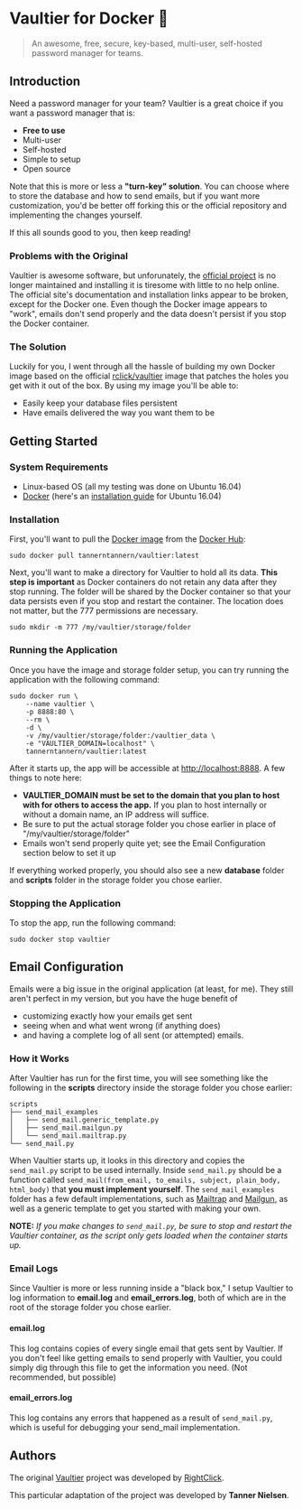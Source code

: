 # Vaultier for Docker :whale:
> An awesome, free, secure, key-based, multi-user, self-hosted password manager for teams.

## Introduction
Need a password manager for your team?  Vaultier is a great choice if you want a password manager that is:
  - **Free to use**
  - Multi-user
  - Self-hosted
  - Simple to setup
  - Open source

Note that this is more or less a **"turn-key" solution**.  You can choose where to store the database and how to send emails, but if you want more customization, you'd be better off forking this or the official repository and implementing the changes yourself.

If this all sounds good to you, then keep reading!

### Problems with the Original
Vaultier is awesome software, but unforunately, the [official project](http://www.vaultier.org/) is no longer maintained and installing it is tiresome with little to no help online.  The official site's documentation and installation links appear to be broken, except for the Docker one.  Even though the Docker image appears to "work", emails don't send properly and the data doesn't persist if you stop the Docker container.

### The Solution
Luckily for you, I went through all the hassle of building my own Docker image based on the official [rclick/vaultier](https://hub.docker.com/r/rclick/vaultier/) image that patches the holes you get with it out of the box.  By using my image you'll be able to:
  - Easily keep your database files persistent
  - Have emails delivered the way you want them to be

## Getting Started
### System Requirements
  - Linux-based OS (all my testing was done on Ubuntu 16.04)
  - [Docker](https://www.docker.com/) (here's an [installation guide](https://www.digitalocean.com/community/tutorials/how-to-install-and-use-docker-on-ubuntu-16-04) for Ubuntu 16.04)
  
### Installation
First, you'll want to pull the [Docker image](https://hub.docker.com/r/tannerntannern/vaultier/) from the [Docker Hub](https://hub.docker.com/):

```
sudo docker pull tannerntannern/vaultier:latest
```

Next, you'll want to make a directory for Vaultier to hold all its data.  **This step is important** as Docker containers do not retain any data after they stop running.  The folder will be shared by the Docker container so that your data persists even if you stop and restart the container.  The location does not matter, but the 777 permissions are necessary.

```
sudo mkdir -m 777 /my/vaultier/storage/folder
```

### Running the Application
Once you have the image and storage folder setup, you can try running the application with the following command:

```
sudo docker run \
    --name vaultier \
    -p 8888:80 \
    --rm \
    -d \
    -v /my/vaultier/storage/folder:/vaultier_data \
    -e "VAULTIER_DOMAIN=localhost" \
    tannerntannern/vaultier:latest
```

After it starts up, the app will be accessible at [http://localhost:8888](http://localhost:8888).  A few things to note here:
  - **VAULTIER_DOMAIN must be set to the domain that you plan to host with for others to access the app.**  If you plan to host internally or without a domain name, an IP address will suffice.  
  - Be sure to put the actual storage folder you chose earlier in place of "/my/vaultier/storage/folder"
  - Emails won't send properly quite yet; see the Email Configuration section below to set it up

If everything worked properly, you should also see a new **database** folder and **scripts** folder in the storage folder you chose earlier.

### Stopping the Application
To stop the app, run the following command:

```
sudo docker stop vaultier
```

## Email Configuration
Emails were a big issue in the original application (at least, for me).  They still aren't perfect in my version, but you have the huge benefit of
  - customizing exactly how your emails get sent
  - seeing when and what went wrong (if anything does)
  - and having a complete log of all sent (or attempted) emails.

### How it Works
After Vaultier has run for the first time, you will see something like the following in the **scripts** directory inside the storage folder you chose earlier:

```
scripts
├── send_mail_examples
│   ├── send_mail.generic_template.py
│   ├── send_mail.mailgun.py
│   └── send_mail.mailtrap.py
└── send_mail.py
```

When Vaultier starts up, it looks in this directory and copies the `send_mail.py` script to be used internally.  Inside `send_mail.py` should be a function called `send_mail(from_email, to_emails, subject, plain_body, html_body)` that **you must implement yourself**.  The `send_mail_examples` folder has a few default implementations, such as [Mailtrap](https://mailtrap.io/) and [Mailgun](https://www.mailgun.com/), as well as a generic template to get you started with making your own.

**NOTE:**  *If you make changes to `send_mail.py`, be sure to stop and restart the Vaultier container, as the script only gets loaded when the container starts up.*

### Email Logs
Since Vaultier is more or less running inside a "black box," I setup Vaultier to log information to **email.log** and **email_errors.log**, both of which are in the root of the storage folder you chose earlier.

#### email.log
This log contains copies of every single email that gets sent by Vaultier.  If you don't feel like getting emails to send properly with Vaultier, you could simply dig through this file to get the information you need.  (Not recommended, but possible)

#### email_errors.log
This log contains any errors that happened as a result of `send_mail.py`, which is useful for debugging your send_mail implementation.

## Authors
The original [Vaultier](http://www.vaultier.org) project was developed by [RightClick](http://startups.rclick.cz/).

This particular adaptation of the project was developed by **Tanner Nielsen**.
